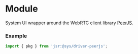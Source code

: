 # Module
System UI wrapper around the WebRTC client library [PeerJS](https://peerjs.com/).


### Example
```ts
import { pkg } from 'jsr:@sys/driver-peerjs';
```
